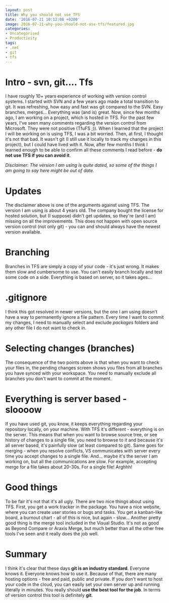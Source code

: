 ```yaml
---
layout: post
title: Why you should not use TFS
date: '2016-07-21 10:12:08 +0200'
image: 2016-07-21-why-you-should-not-use-tfs/featured.jpg
categories:
- Uncategorised
- Productivity
tags:
- .net
- git
- tfs
---
```

# Intro - svn, git.... Tfs
I have roughly 10+ years experience of working with version control systems. I started with SVN and a few years ago made a total transition to git. It was refreshing, how easy and fast was git compared to the SVN. Easy branches, merges... Everything was (and is) great. Now, since few months ago, I am working on a project, which is hosted in TFS. For the past few years, I've seen many comments regarding the version control from Microsoft. They were not positive (TfuFS ;)). When I learned that the project I will be working on is using TFS, I was a bit worried. Then, at first, I thought it's not that bad. It wasn't git (I still use it locally to track my changes in this project), but I could have lived with it. Now, after few months I think I learned enough to be able to confirm all these comments I read before - **do not use TFS if you can avoid it**.

_Disclaimer: The version I am using is quite dated, so some of the things I am going to say here might be out of date._

# Updates
The disclaimer above is one of the arguments against using TFS. The version I am using is about 4 years old. The company bought the license for hosted solution, but (I suppose) didn't get updates, so they're (and I am) missing on all the improvements. This does not happen with open source version control (not only git) - you can and should always have the newest version available.

# Branching
Branches in TFS are simply a copy of your code - it's just wrong. It makes them slow and cumbersome to use. You can't easily branch locally and test some code on a side. Everything is based on server, so it takes ages...

# .gitignore
I think this got resolved in newer versions, but the one I am using doesn't have a way to permanently ignore a file pattern. Every time I want to commit my changes, I need to manually select and exclude _packages_ folders and any other file I do not want to check in.

# Selecting changes (branches)
The consequence of the two points above is that when you want to check your files in, the pending changes screen shows you files from all branches you have synced with your workspace. You need to manually exclude all branches you don't want to commit at the moment.

# Everything is server based - sloooow
If you have used git, you know, it keeps everything regarding your repository locally, on your machine. With TFS it's different - everything is on the server. This means that when you want to browse source tree, or see history of changes to a single file, you need to browse to it and because it's all server based, it's painfully slow (at least compared to git). Same goes for merging - when you resolve conflicts, VS communicates with server every time you accept changes to a single file. And... maybe it's the server I am working on, but all the communications are slow. For example, accepting merge for a file takes about 20-30s. For a single file! Arghhh!

# Good things
To be fair it's not that it's all ugly. There are two nice things about using TFS. First, you get a work tracker in the package. You have a nice website, where you can create user stories or bugs and tasks. You get a kanban-like board, a burnout chart - all of this is nice, but again - slow... Another pretty good thing is the merge tool included in the Visual Studio. It's not as good as Beyond Compare or Araxis Merge, but much better than all the other free tools I've seen and it really does the job well.

# Summary
I think it's clear that these days **git is an industry standard**. Everyone knows it. Everyone knows how to use it. Because of that, there are many hosting options - free and paid, public and private. If you don't want to host your code in the cloud, you can easily set your own server up and running literally in minutes. You really should **use the best tool for the job**. In terms of version control this tool is definitely **git**.

